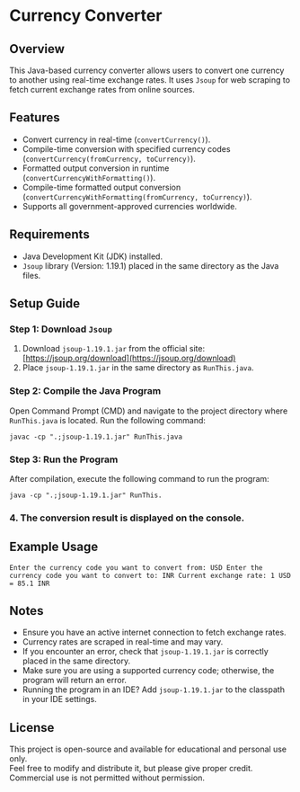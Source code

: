 # Currency Converter

## Overview
This Java-based currency converter allows users to convert one currency to another using real-time exchange rates. It uses `Jsoup` for web scraping to fetch current exchange rates from online sources.

## Features
- Convert currency in real-time (`convertCurrency()`).
- Compile-time conversion with specified currency codes (`convertCurrency(fromCurrency, toCurrency)`).
- Formatted output conversion in runtime (`convertCurrencyWithFormatting()`).
- Compile-time formatted output conversion (`convertCurrencyWithFormatting(fromCurrency, toCurrency)`).
- Supports all government-approved currencies worldwide.

## Requirements
- Java Development Kit (JDK) installed.
- `Jsoup` library (Version: 1.19.1) placed in the same directory as the Java files.

## Setup Guide
### Step 1: Download `Jsoup`
1. Download `jsoup-1.19.1.jar` from the official site: [https://jsoup.org/download](https://jsoup.org/download)
2. Place `jsoup-1.19.1.jar` in the same directory as `RunThis.java`.

### Step 2: Compile the Java Program
Open Command Prompt (CMD) and navigate to the project directory where `RunThis.java` is located. Run the following command:

`javac -cp ".;jsoup-1.19.1.jar" RunThis.java`

### Step 3: Run the Program
After compilation, execute the following command to run the program:

`java -cp ".;jsoup-1.19.1.jar" RunThis.`

### 4. The conversion result is displayed on the console.

## Example Usage
`Enter the currency code you want to convert from: USD
Enter the currency code you want to convert to: INR
Current exchange rate: 1 USD = 85.1 INR`

## Notes
- Ensure you have an active internet connection to fetch exchange rates.
- Currency rates are scraped in real-time and may vary.
- If you encounter an error, check that `jsoup-1.19.1.jar` is correctly placed in the same directory.
- Make sure you are using a supported currency code; otherwise, the program will return an error.
- Running the program in an IDE? Add `jsoup-1.19.1.jar` to the classpath in your IDE settings.

## License
This project is open-source and available for educational and personal use only.  
Feel free to modify and distribute it, but please give proper credit.  
Commercial use is not permitted without permission.


